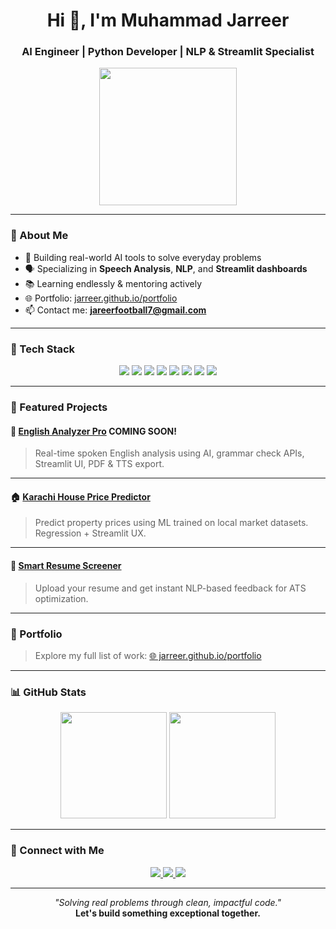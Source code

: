 <h1 align="center">Hi 👋, I'm Muhammad Jarreer</h1>
<h3 align="center">AI Engineer | Python Developer | NLP & Streamlit Specialist</h3>

<p align="center">
  <img src="https://github.com/yourusername/kaiser.png" width="220"/>
</p>

---

### 🧠 About Me

- 🧪 Building real-world AI tools to solve everyday problems  
- 🗣 Specializing in **Speech Analysis**, **NLP**, and **Streamlit dashboards**  
- 📚 Learning endlessly & mentoring actively  
- 🌐 Portfolio: [jarreer.github.io/portfolio](https://jarreer.github.io/portfolio/)  
- 📫 Contact me: **jareerfootball7@gmail.com**

---

### 🚀 Tech Stack

<p align="center">
  <img src="https://img.shields.io/badge/Python-3670A0?style=for-the-badge&logo=python&logoColor=white"/>
  <img src="https://img.shields.io/badge/C%23-239120?style=for-the-badge&logo=c-sharp&logoColor=white"/>
  <img src="https://img.shields.io/badge/CSS3-1572B6?style=for-the-badge&logo=css3&logoColor=white"/>
  <img src="https://img.shields.io/badge/Streamlit-FF4B4B?style=for-the-badge&logo=streamlit&logoColor=white"/>
  <img src="https://img.shields.io/badge/SQLite-07405E?style=for-the-badge&logo=sqlite&logoColor=white"/>
  <img src="https://img.shields.io/badge/OpenAI-412991?style=for-the-badge&logo=openai&logoColor=white"/>
  <img src="https://img.shields.io/badge/Google%20Colab-F9AB00?style=for-the-badge&logo=googlecolab&logoColor=black"/>
  <img src="https://img.shields.io/badge/Git-F05032?style=for-the-badge&logo=git&logoColor=white"/>
</p>

---

### 📌 Featured Projects

#### 🎤 [English Analyzer Pro](https://github.com/yourusername/english-analyzer-pro) COMING SOON!
> Real-time spoken English analysis using AI, grammar check APIs, Streamlit UI, PDF & TTS export.

---

#### 🏠 [Karachi House Price Predictor](https://house-price-predictor-pk-ftdtmqfxmqd5rvzuezjykc.streamlit.app/#karachi-house-price-predictor)  
> Predict property prices using ML trained on local market datasets. Regression + Streamlit UX.

---

#### 📄 [Smart Resume Screener](https://smart-resume-screener-a8awrcndc99f9jzkpvntot.streamlit.app/)  
> Upload your resume and get instant NLP-based feedback for ATS optimization.

---

### 🧭 Portfolio

> Explore my full list of work:
[🌐 jarreer.github.io/portfolio](https://jarreer.github.io/portfolio/)

---

### 📊 GitHub Stats

<p align="center">
  <img src="https://github-readme-stats.vercel.app/api?username=yourusername&show_icons=true&theme=react" height="170" />
  <img src="https://github-readme-stats.vercel.app/api/top-langs/?username=yourusername&layout=compact&theme=react" height="170"/>
</p>

---

### 🔗 Connect with Me

<p align="center">
  <a href="https://linkedin.com/in/https://www.linkedin.com/in/muhammad-jarreer-2a63a3372/">
    <img src="https://img.shields.io/badge/-LinkedIn-0A66C2?style=for-the-badge&logo=linkedin&logoColor=white"/>
  </a>
  <a href="mailto:jareerfootball7@gmail.com">
    <img src="https://img.shields.io/badge/-Gmail-D14836?style=for-the-badge&logo=gmail&logoColor=white"/>
  </a>
  <a href="https://jarreer.github.io/portfolio">
    <img src="https://img.shields.io/badge/-Portfolio-111111?style=for-the-badge&logo=githubpages&logoColor=white"/>
  </a>
</p>

---

<p align="center">
  <i>"Solving real problems through clean, impactful code."</i><br/>
  <b>Let's build something exceptional together.</b>
</p>
